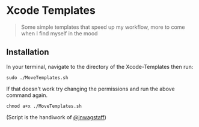# Xcode Templates
> Some simple templates that speed up my workflow, more to come when I find myself in the mood


## Installation
In your terminal, navigate to the directory of the Xcode-Templates then run:
```
sudo ./MoveTemplates.sh
```

If that doesn't work try changing the permissions and run the above command again.
```
chmod a+x ./MoveTemplates.sh
```

(Script is the handiwork of [@jnwagstaff](https://github.com/jnwagstaff))
